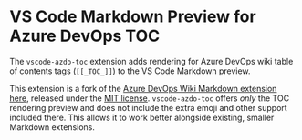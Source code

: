 # VS Code Markdown Preview for Azure DevOps TOC

The `vscode-azdo-toc` extension adds rendering for Azure DevOps wiki table of contents tags (`[[_TOC_]]`) to the VS Code Markdown preview.

This extension is a fork of the [Azure DevOps Wiki Markdown extension here](https://github.com/ni/vscode-azdo-wiki-md-extension), released under the [MIT license](https://github.com/ni/vscode-azdo-wiki-md-extension/blob/master/LICENSE). `vscode-azdo-toc` offers _only_ the TOC rendering preview and does not include the extra emoji and other support included there. This allows it to work better alongside existing, smaller Markdown extensions.

